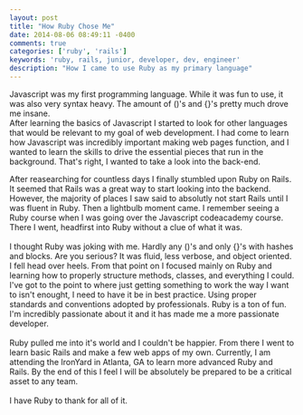 ```yaml
---
layout: post
title: "How Ruby Chose Me"
date: 2014-08-06 08:49:11 -0400
comments: true
categories: ['ruby', 'rails']
keywords: 'ruby, rails, junior, developer, dev, engineer'
description: "How I came to use Ruby as my primary language"
---
```

Javascript was my first programming language.
While it was fun to use, it was also very syntax heavy.
The amount of ()'s and {}'s pretty much drove me insane.  <br>
After learning the basics of Javascript I started to look for other
languages that would be relevant to my goal of web development.
I had come to learn how Javascript was incredibly important making web
pages function, and I wanted to learn the skills to drive the essential
pieces that run in the background. That's right, I wanted to take a look
into the back-end. <br>
<!-- more -->
After reasearching for countless days I finally stumbled upon Ruby on Rails.
It seemed that Rails was a great way to start looking into the backend.
However, the majority of places I saw said to absolutly not start Rails
until I was fluent in Ruby.
Then a lightbulb moment came.
I remember seeing a Ruby course when I was going over the Javascript codeacademy
course.
There I went, headfirst into Ruby without a clue of what it was.<br><br>
I thought Ruby was joking with me.
Hardly any ()'s and only {}'s with hashes and blocks. Are you serious?
It was fluid, less verbose, and object oriented.
I fell head over heels.
From that point on I focused mainly on Ruby and learning how to properly structure
methods, classes, and everything I could.
I've got to the point to where just getting something to work the way I want to isn't
enought, I need to have it be in best practice.
Using proper standards and conventions adopted by professionals.
Ruby is a ton of fun.
I'm incredibly passionate about it and it has made me a more passionate developer.<br><br>
Ruby pulled me into it's world and I couldn't be happier.
From there I went to learn basic Rails and make a few web apps of my own.
Currently, I am attending the IronYard in Atlanta, GA to learn more
advanced Ruby and Rails.
By the end of this I feel I will be absolutely be prepared to be a critical
asset to any team. <br><br>
I have Ruby to thank for all of it.

